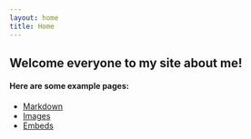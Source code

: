 ```yaml
---
layout: home
title: Home
---
```


## Welcome everyone to my site about me!


#### Here are some example pages:

- [Markdown](02-markdown-examples)
- [Images](03-images-examples)
- [Embeds](04-embeds-examples)
